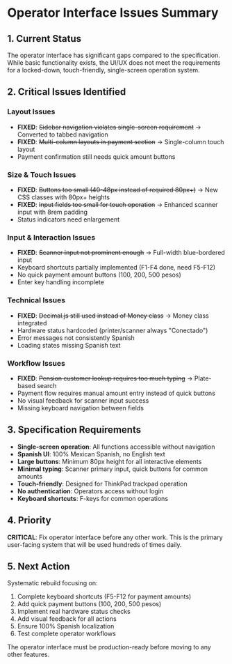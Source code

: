 # Operator Interface Issues Summary

## 1. Current Status
The operator interface has significant gaps compared to the specification. While basic functionality exists, the UI/UX does not meet the requirements for a locked-down, touch-friendly, single-screen operation system.

## 2. Critical Issues Identified

### Layout Issues
- **FIXED**: ~~Sidebar navigation violates single-screen requirement~~ → Converted to tabbed navigation
- **FIXED**: ~~Multi-column layouts in payment section~~ → Single-column touch layout
- Payment confirmation still needs quick amount buttons

### Size & Touch Issues  
- **FIXED**: ~~Buttons too small (40-48px instead of required 80px+)~~ → New CSS classes with 80px+ heights
- **FIXED**: ~~Input fields too small for touch operation~~ → Enhanced scanner input with 8rem padding
- Status indicators need enlargement

### Input & Interaction Issues
- **FIXED**: ~~Scanner input not prominent enough~~ → Full-width blue-bordered input
- Keyboard shortcuts partially implemented (F1-F4 done, need F5-F12)
- No quick payment amount buttons (100, 200, 500 pesos)
- Enter key handling incomplete

### Technical Issues
- **FIXED**: ~~Decimal.js still used instead of Money class~~ → Money class integrated
- Hardware status hardcoded (printer/scanner always "Conectado")
- Error messages not consistently Spanish
- Loading states missing Spanish text

### Workflow Issues
- **FIXED**: ~~Pension customer lookup requires too much typing~~ → Plate-based search
- Payment flow requires manual amount entry instead of quick buttons
- No visual feedback for scanner input success
- Missing keyboard navigation between fields

## 3. Specification Requirements
- **Single-screen operation**: All functions accessible without navigation
- **Spanish UI**: 100% Mexican Spanish, no English text
- **Large buttons**: Minimum 80px height for all interactive elements  
- **Minimal typing**: Scanner primary input, quick buttons for common amounts
- **Touch-friendly**: Designed for ThinkPad trackpad operation
- **No authentication**: Operators access without login
- **Keyboard shortcuts**: F-keys for common operations

## 4. Priority
**CRITICAL**: Fix operator interface before any other work. This is the primary user-facing system that will be used hundreds of times daily.

## 5. Next Action
Systematic rebuild focusing on:
1. Complete keyboard shortcuts (F5-F12 for payment amounts)
2. Add quick payment buttons (100, 200, 500 pesos)
3. Implement real hardware status checks
4. Add visual feedback for all actions
5. Ensure 100% Spanish localization
6. Test complete operator workflows

The operator interface must be production-ready before moving to any other features.